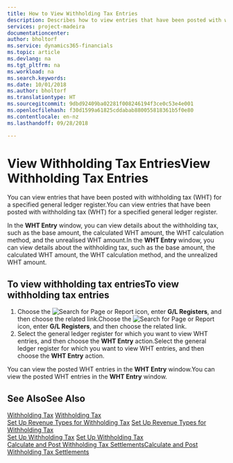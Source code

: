 ```yaml
---
title: How to View Withholding Tax Entries
description: Describes how to view entries that have been posted with withholding tax (WHT) for a specified general ledger register.
services: project-madeira
documentationcenter: 
author: bholtorf
ms.service: dynamics365-financials
ms.topic: article
ms.devlang: na
ms.tgt_pltfrm: na
ms.workload: na
ms.search.keywords: 
ms.date: 10/01/2018
ms.author: bholtorf
ms.translationtype: HT
ms.sourcegitcommit: 9dbd92409ba02281f008246194f3ce0c53e4e001
ms.openlocfilehash: f30d1599a61825cddabab880055818361b5f0e80
ms.contentlocale: en-nz
ms.lasthandoff: 09/28/2018

---
```

# <a name="view-withholding-tax-entries"></a><span data-ttu-id="92eab-103">View Withholding Tax Entries</span><span class="sxs-lookup"><span data-stu-id="92eab-103">View Withholding Tax Entries</span></span>
<span data-ttu-id="92eab-104">You can view entries that have been posted with withholding tax (WHT) for a specified general ledger register.</span><span class="sxs-lookup"><span data-stu-id="92eab-104">You can view entries that have been posted with withholding tax (WHT) for a specified general ledger register.</span></span>  

<span data-ttu-id="92eab-105">In the **WHT Entry** window, you can view details about the withholding tax, such as the base amount, the calculated WHT amount, the WHT calculation method, and the unrealised WHT amount.</span><span class="sxs-lookup"><span data-stu-id="92eab-105">In the **WHT Entry** window, you can view details about the withholding tax, such as the base amount, the calculated WHT amount, the WHT calculation method, and the unrealized WHT amount.</span></span>  

## <a name="to-view-withholding-tax-entries"></a><span data-ttu-id="92eab-106">To view withholding tax entries</span><span class="sxs-lookup"><span data-stu-id="92eab-106">To view withholding tax entries</span></span>  
1.  <span data-ttu-id="92eab-107">Choose the ![Search for Page or Report](../../media/ui-search/search_small.png "Search for Page or Report icon") icon, enter **G/L Registers**, and then choose the related link.</span><span class="sxs-lookup"><span data-stu-id="92eab-107">Choose the ![Search for Page or Report](../../media/ui-search/search_small.png "Search for Page or Report icon") icon, enter **G/L Registers**, and then choose the related link.</span></span>  
2.  <span data-ttu-id="92eab-108">Select the general ledger register for which you want to view WHT entries, and then choose the **WHT Entry** action.</span><span class="sxs-lookup"><span data-stu-id="92eab-108">Select the general ledger register for which you want to view WHT entries, and then choose the **WHT Entry** action.</span></span>  

<span data-ttu-id="92eab-109">You can view the posted WHT entries in the **WHT Entry** window.</span><span class="sxs-lookup"><span data-stu-id="92eab-109">You can view the posted WHT entries in the **WHT Entry** window.</span></span>  

## <a name="see-also"></a><span data-ttu-id="92eab-110">See Also</span><span class="sxs-lookup"><span data-stu-id="92eab-110">See Also</span></span>  
<span data-ttu-id="92eab-111">[Withholding Tax](withholding-tax.md) </span><span class="sxs-lookup"><span data-stu-id="92eab-111">[Withholding Tax](withholding-tax.md) </span></span>  
<span data-ttu-id="92eab-112">[Set Up Revenue Types for Withholding Tax](how-to-set-up-revenue-types-for-withholding-tax.md) </span><span class="sxs-lookup"><span data-stu-id="92eab-112">[Set Up Revenue Types for Withholding Tax](how-to-set-up-revenue-types-for-withholding-tax.md) </span></span>  
<span data-ttu-id="92eab-113">[Set Up Withholding Tax](how-to-set-up-withholding-tax.md) </span><span class="sxs-lookup"><span data-stu-id="92eab-113">[Set Up Withholding Tax](how-to-set-up-withholding-tax.md) </span></span>  
[<span data-ttu-id="92eab-114">Calculate and Post Withholding Tax Settlements</span><span class="sxs-lookup"><span data-stu-id="92eab-114">Calculate and Post Withholding Tax Settlements</span></span>](how-to-calculate-and-post-withholding-tax-settlements.md)

